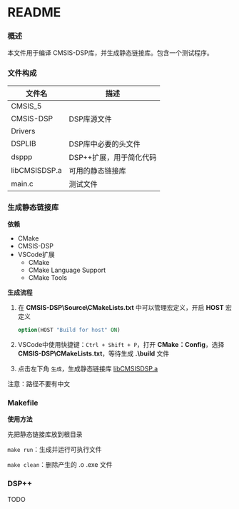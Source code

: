 # README

### 概述

本文件用于编译 CMSIS-DSP库，并生成静态链接库。包含一个测试程序。

### 文件构成

| 文件名        | 描述                    |
| ------------- | ----------------------- |
| CMSIS_5       |                         |
| CMSIS-DSP     | DSP库源文件             |
| Drivers       |                         |
| DSPLIB        | DSP库中必要的头文件     |
| dsppp         | DSP++扩展，用于简化代码 |
| libCMSISDSP.a | 可用的静态链接库        |
| main.c        | 测试文件                |

### 生成静态链接库

**依赖**

+ CMake
+ CMSIS-DSP
+ VSCode扩展
  + CMake
  + CMake Language Support
  + CMake Tools

**生成流程**

1. 在 **CMSIS-DSP\Source\CMakeLists.txt** 中可以管理宏定义，开启 **HOST** 宏定义

   ```cmake
   option(HOST "Build for host" ON)
   ```

2. VSCode中使用快捷键：`Ctrl + Shift + P`，打开 **CMake：Config**，选择 **CMSIS-DSP\CMakeLists.txt**，等待生成 **.\build** 文件

3. 点击左下角 `生成`，生成静态链接库 [libCMSISDSP.a](build\Source\libCMSISDSP.a)

注意：路径不要有中文

### Makefile

**使用方法**

先把静态链接库放到根目录

`make run`：生成并运行可执行文件

`make clean`：删除产生的 .o .exe 文件

### DSP++

TODO

